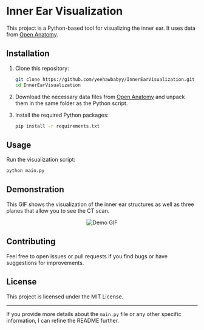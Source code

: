 
# Inner Ear Visualization

This project is a Python-based tool for visualizing the inner ear. It uses data from [Open Anatomy](https://www.openanatomy.org/atlases/nac/inner-ear-2018-02.zip). 

## Installation

1. Clone this repository:
    ```bash
    git clone https://github.com/yeehawbabyy/InnerEarVisualization.git
    cd InnerEarVisualization
    ```

2. Download the necessary data files from [Open Anatomy](https://www.openanatomy.org/atlases/nac/inner-ear-2018-02.zip) and unpack them in the same folder as the Python script.

3. Install the required Python packages:
    ```bash
    pip install -r requirements.txt
    ```

## Usage

Run the visualization script:
```bash
python main.py
```

## Demonstration

This GIF shows the visualization of the inner ear structures as well as three planes that allow you to see the CT scan.

<div align="center">

![Demo GIF](/demo.gif) 

</div>

## Contributing

Feel free to open issues or pull requests if you find bugs or have suggestions for improvements.

## License

This project is licensed under the MIT License.

---

If you provide more details about the `main.py` file or any other specific information, I can refine the README further.
